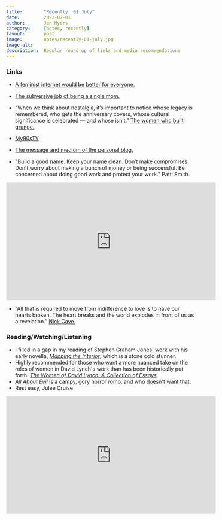 ```yaml
---
title:        "Recently: 01 July"
date:         2022-07-01
author:       Jen Myers
category:     [notes, recently]
layout:       post
image:        notes/recently-01-july.jpg
image-alt:
description:  Regular round-up of links and media recommendations
---
```


### Links

- [A feminist internet would be better for everyone.](https://www.technologyreview.com/2021/04/01/1020478/feminist-internet-culture-activist-harassment-herd-signal/)

- [The subversive job of being a single mom.](https://lyz.substack.com/p/the-subversive-joy-of-being-a-single)

- “When we think about nostalgia, it’s important to notice whose legacy is remembered, who gets the anniversary covers, whose cultural significance is celebrated — and whose isn’t.” [The women who built grunge.](https://longreads.com/2022/06/29/the-women-who-built-grunge/)

- [My90sTV](https://www.my90stv.com/)

- [The message and medium of the personal blog.](https://blog.jim-nielsen.com/2022/the-message-and-medium-of-the-personal-blog/)

- "Build a good name. Keep your name clean. Don’t make compromises. Don’t worry about making a bunch of money or being successful. Be concerned about doing good work and protect your work." Patti Smith.

<div class="youtube-video-container">
  <iframe width="560" height="315" src="https://www.youtube.com/embed/L2EO3aXTWwg" title="YouTube video player" frameborder="0" allow="accelerometer; autoplay; clipboard-write; encrypted-media; gyroscope; picture-in-picture" allowfullscreen></iframe>
</div>

- “All that is required to move from indifference to love is to have our hearts broken. The heart breaks and the world explodes in front of us as a revelation.” [Nick Cave.](https://www.theredhandfiles.com/in-your-opinion-what-is-god/)

### Reading/Watching/Listening

- I filled in a gap in my reading of Stephen Graham Jones' work with his early novella, [_Mapping the Interior_](https://app.thestorygraph.com/books/a7c14d76-5f27-4c0f-a6e3-a7d8391857c0), which is a stone cold stunner.
- Highly recommended for those who want a more nuanced take on the roles of women in David Lynch's work than has been historically put forth: [_The Women of David Lynch: A Collection of Essays_](https://app.thestorygraph.com/books/07f97111-06bf-4e84-8b74-3b99d4819d77).
- [_All About Evil_](https://letterboxd.com/film/all-about-evil/) is a campy, gory horror romp, and who doesn't want that.
- Rest easy, Julee Cruise

<div class="youtube-video-container">
  <iframe width="560" height="315" src="https://www.youtube.com/embed/s-VRRVLGPC4" title="YouTube video player" frameborder="0" allow="accelerometer; autoplay; clipboard-write; encrypted-media; gyroscope; picture-in-picture" allowfullscreen></iframe>
</div>
